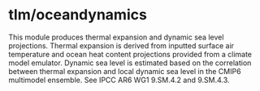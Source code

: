 # tlm/oceandynamics

This module produces thermal expansion and dynamic sea level projections. Thermal expansion is derived from inputted surface air temperature and ocean heat content projections provided from a climate model emulator. Dynamic sea level is estimated based on the correlation between thermal expansion and local dynamic sea level in the CMIP6 multimodel ensemble. See IPCC AR6 WG1 9.SM.4.2 and 9.SM.4.3.

